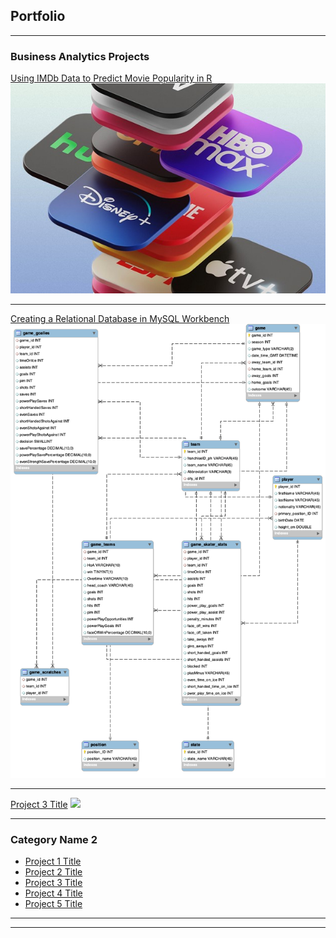 ## Portfolio

---
### Business Analytics Projects

[Using IMDb Data to Predict Movie Popularity in R](/movie_prediction)
<img src="images/movie_project/movies_thumbnail.jpg?raw=true"/>

---
[Creating a Relational Database in MySQL Workbench](/hockey_database)
<img src="images/hockey_database/hockey_ER.jpg?raw=true"/>

---
[Project 3 Title](http://example.com/)
<img src="images/dummy_thumbnail.jpg?raw=true"/>

---

### Category Name 2

- [Project 1 Title](http://example.com/)
- [Project 2 Title](http://example.com/)
- [Project 3 Title](http://example.com/)
- [Project 4 Title](http://example.com/)
- [Project 5 Title](http://example.com/)

---




---
